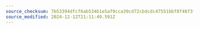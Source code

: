 ```yaml
---
source_checksum: 7b53394dfcf6ab534b1e5af9cca39cd72cbdcdc47551bbf8f46f3f0308f5d690
source_modified: 2024-12-12T21:11:49.591Z
---
```


